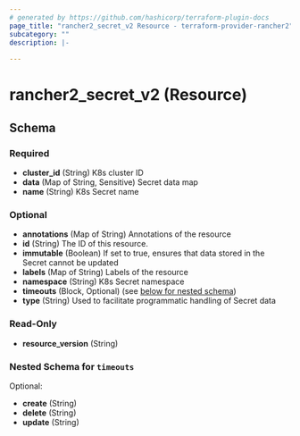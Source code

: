 ```yaml
---
# generated by https://github.com/hashicorp/terraform-plugin-docs
page_title: "rancher2_secret_v2 Resource - terraform-provider-rancher2"
subcategory: ""
description: |-
  
---
```


# rancher2_secret_v2 (Resource)





<!-- schema generated by tfplugindocs -->
## Schema

### Required

- **cluster_id** (String) K8s cluster ID
- **data** (Map of String, Sensitive) Secret data map
- **name** (String) K8s Secret name

### Optional

- **annotations** (Map of String) Annotations of the resource
- **id** (String) The ID of this resource.
- **immutable** (Boolean) If set to true, ensures that data stored in the Secret cannot be updated
- **labels** (Map of String) Labels of the resource
- **namespace** (String) K8s Secret namespace
- **timeouts** (Block, Optional) (see [below for nested schema](#nestedblock--timeouts))
- **type** (String) Used to facilitate programmatic handling of Secret data

### Read-Only

- **resource_version** (String)

<a id="nestedblock--timeouts"></a>
### Nested Schema for `timeouts`

Optional:

- **create** (String)
- **delete** (String)
- **update** (String)


